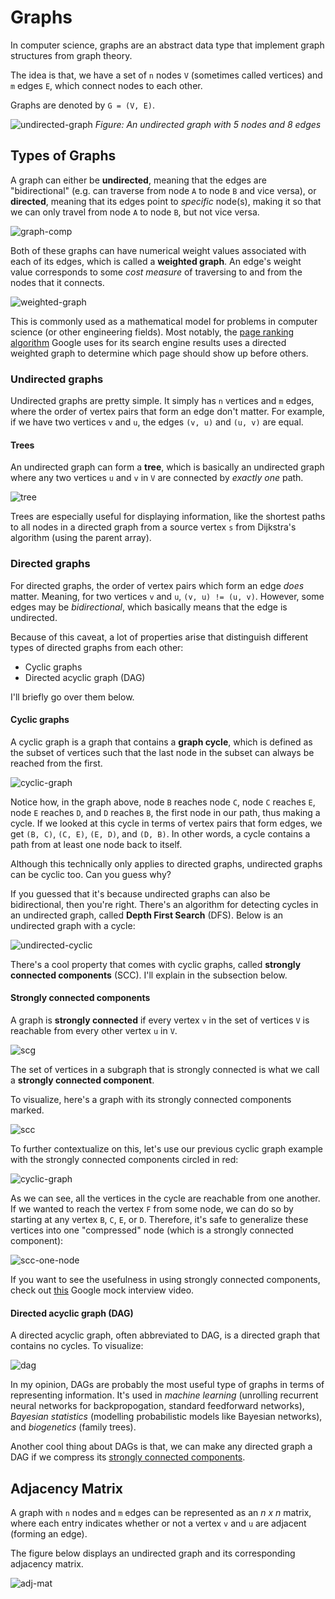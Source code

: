 # Graphs
In computer science, graphs are an abstract data type that implement graph structures from graph theory.

The idea is that, we have a set of `n` nodes `V` (sometimes called vertices) and `m` edges `E`, which connect nodes to each other.

Graphs are denoted by `G = (V, E)`.

![undirected-graph](https://media.geeksforgeeks.org/wp-content/uploads/SIMPLE-GRAPH.jpg)
<em>Figure: An undirected graph with 5 nodes and 8 edges</em>

## Types of Graphs
A graph can either be **undirected**, meaning that the edges are "bidirectional" (e.g. can traverse from node `A` to node `B` and vice versa), or **directed**, meaning that its edges point to *specific* node(s), making it so that we can only travel from node `A` to node `B`, but not vice versa.

![graph-comp](https://www.differencebetween.com/wp-content/uploads/2011/05/DifferenceBetween_Directed_UnDirected_Graphs1.jpg)

Both of these graphs can have numerical weight values associated with each of its edges, which is called a **weighted graph**. An edge's weight value corresponds to some *cost measure* of traversing to and from the nodes that it connects.

![weighted-graph](https://ucarecdn.com/a67cb888-aa0c-424b-8c7f-847e38dd5691/)

This is commonly used as a mathematical model for problems in computer science (or other engineering fields). Most notably, the [page ranking algorithm](https://en.wikipedia.org/wiki/PageRank) Google uses for its search engine results uses a directed weighted graph to determine which page should show up before others.

### Undirected graphs
Undirected graphs are pretty simple. It simply has `n` vertices and `m` edges, where the order of vertex pairs that form an edge don't matter. For example, if we have two vertices `v` and `u`, the edges `(v, u)` and `(u, v)` are equal.

#### Trees
An undirected graph can form a **tree**, which is basically an undirected graph where any two vertices `u` and `v` in `V` are connected by *exactly one* path.

![tree](https://upload.wikimedia.org/wikipedia/commons/thumb/2/24/Tree_graph.svg/1200px-Tree_graph.svg.png)

Trees are especially useful for displaying information, like the shortest paths to all nodes in a directed graph from a source vertex `s` from Dijkstra's algorithm (using the parent array).

### Directed graphs
For directed graphs, the order of vertex pairs which form an edge *does* matter. Meaning, for two vertices `v` and `u`, `(v, u) != (u, v)`. However, some edges may be *bidirectional*, which basically means that the edge is undirected.

Because of this caveat, a lot of properties arise that distinguish different types of directed graphs from each other:
* Cyclic graphs
* Directed acyclic graph (DAG)

I'll briefly go over them below.

#### Cyclic graphs
A cyclic graph is a graph that contains a **graph cycle**, which is defined as the subset of vertices such that the last node in the subset can always be reached from the first.

![cyclic-graph](https://weirdo.dev/images/cyclic_graphs.png)

Notice how, in the graph above, node `B` reaches node `C`, node `C` reaches `E`, node `E` reaches `D`, and `D` reaches `B`, the first node in our path, thus making a cycle. If we looked at this cycle in terms of vertex pairs that form edges, we get `(B, C)`, `(C, E)`, `(E, D)`, and `(D, B)`. In other words, a cycle contains a path from at least one node back to itself.

Although this technically only applies to directed graphs, undirected graphs can be cyclic too. Can you guess why?

If you guessed that it's because undirected graphs can also be bidirectional, then you're right. There's an algorithm for detecting cycles in an undirected graph, called **Depth First Search** (DFS). Below is an undirected graph with a cycle:

![undirected-cyclic](https://media.geeksforgeeks.org/wp-content/uploads/20200508214739/Untitled-Diagram14115.png)

There's a cool property that comes with cyclic graphs, called **strongly connected components** (SCC). I'll explain in the subsection below.

#### Strongly connected components
A graph is **strongly connected** if every vertex `v` in the set of vertices `V` is reachable from every other vertex `u` in `V`.

![scg](https://www.cdn.geeksforgeeks.org/wp-content/uploads/connectivity3.png)

The set of vertices in a subgraph that is strongly connected is what we call a **strongly connected component**. 

To visualize, here's a graph with its strongly connected components marked.

![scc](https://upload.wikimedia.org/wikipedia/commons/thumb/5/5c/Scc.png/440px-Scc.png)

To further contextualize on this, let's use our previous cyclic graph example with the strongly connected components circled in red:

![cyclic-graph](https://i.imgur.com/i9BetYs.png?1)

As we can see, all the vertices in the cycle are reachable from one another. If we wanted to reach the vertex `F` from some node, we can do so by starting at any vertex `B`, `C`, `E`, or `D`. Therefore, it's safe to generalize these vertices into one "compressed" node (which is a strongly connected component):

![scc-one-node](https://i.imgur.com/4mLye1J.jpg)

If you want to see the usefulness in using strongly connected components, check out [this](https://www.youtube.com/watch?v=qz9tKlF431k) Google mock interview video.

#### Directed acyclic graph (DAG)
A directed acyclic graph, often abbreviated to DAG, is a directed graph that contains no cycles. To visualize:

![dag](https://miro.medium.com/max/4000/1*Fi1AZPZLrGf-6wM_wTSPQw.png)

In my opinion, DAGs are probably the most useful type of graphs in terms of representing information. It's used in *machine learning* (unrolling recurrent neural networks for backpropogation, standard feedforward networks), *Bayesian statistics* (modelling probabilistic models like Bayesian networks), and *biogenetics* (family trees). 

Another cool thing about DAGs is that, we can make any directed graph a DAG if we compress its [strongly connected components](#strongly-connected-components).

## Adjacency Matrix
A graph with `n` nodes and `m` edges can be represented as an *n x n* matrix, where each entry indicates whether or not a vertex `v` and `u` are adjacent (forming an edge).

The figure below displays an undirected graph and its corresponding adjacency matrix.

![adj-mat](https://i.imgur.com/KyifR9h.png)

